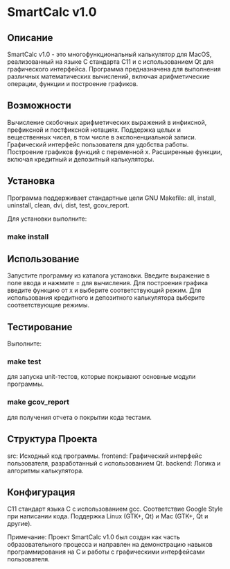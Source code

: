 # SmartCalc v1.0

## Описание

SmartCalc v1.0 - это многофункциональный калькулятор для MacOS, реализованный на языке C стандарта C11 и с использованием Qt для графического интерфейса. Программа предназначена для выполнения различных математических вычислений, включая арифметические операции, функции и построение графиков.

## Возможности

Вычисление скобочных арифметических выражений в инфиксной, префиксной и постфиксной нотациях.
Поддержка целых и вещественных чисел, в том числе в экспоненциальной записи.
Графический интерфейс пользователя для удобства работы.
Построение графиков функций с переменной x.
Расширенные функции, включая кредитный и депозитный калькуляторы.

## Установка

Программа поддерживает стандартные цели GNU Makefile: all, install, uninstall, clean, dvi, dist, test, gcov_report. 

Для установки выполните:

### make install

## Использование

Запустите программу из каталога установки. Введите выражение в поле ввода и нажмите = для вычисления. Для построения графика введите функцию от x и выберите соответствующий режим. Для использования кредитного и депозитного калькулятора выберите соответствующие режимы.

## Тестирование

Выполните:

### make test

для запуска unit-тестов, которые покрывают основные модули программы.

### make gcov_report 

для получения отчета о покрытии кода тестами.

## Структура Проекта

src: Исходный код программы.
frontend: Графический интерфейс пользователя, разработанный с использованием Qt.
backend: Логика и алгоритмы калькулятора.

## Конфигурация

C11 стандарт языка C с использованием gcc.
Соответствие Google Style при написании кода.
Поддержка Linux (GTK+, Qt) и Mac (GTK+, Qt и другие).

Примечание: Проект SmartCalc v1.0 был создан как часть образовательного процесса и направлен на демонстрацию навыков программирования на C и работы с графическими интерфейсами пользователя.
